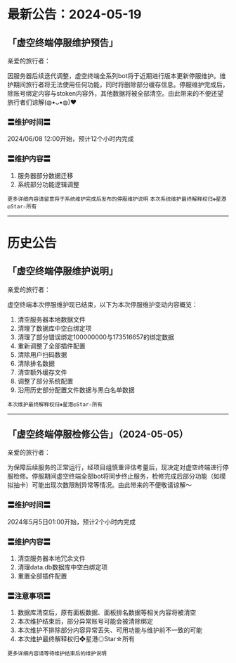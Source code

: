 # 最新公告：2024-05-19

## 「虚空终端停服维护预告」

亲爱的旅行者：

因服务器后续迭代调整，虚空终端全系列bot将于近期进行版本更新停服维护。维护期间旅行者将无法使用任何功能，同时将删除部分缓存信息。停服维护完成后，除账号绑定内容与stoken内容外，其他数据将被全部清空。由此带来的不便还望旅行者们谅解(◍•ᴗ•◍)❤

### 〓维护时间〓

2024/06/08 12:00开始，预计12个小时内完成

### 〓维护内容〓

1. 服务器部分数据迁移
2. 系统部分功能逻辑调整

`更多详细内容请留意将于系统维护完成后发布的停服维护说明`
`本次系统维护最终解释权归❖星港◎Star☆所有`

---

# 历史公告

## 「虚空终端停服维护说明」

亲爱的旅行者：

虚空终端本次停服维护现已结束，以下为本次停服维护变动内容概览：

1. 清空服务器本地数据文件
2. 清理了数据库中空白绑定项
3. 清理了部分错误绑定100000000与173516657的绑定数据
4. 重新调整了全部插件配置
5. 清除用户扫码数据
6. 清除排名数据
7. 清空额外缓存文件
8. 调整了部分系统配置
9. 沿用历史部分配置文件数据与黑白名单数据

`本次维护最终解释权归❖星港◎Star☆所有`

---

## 「虚空终端停服检修公告」（2024-05-05）

亲爱的旅行者：

为保障后续服务的正常运行，经项目组慎重评估考量后，现决定对虚空终端进行停服检修。停服期间虚空终端全部bot将同步终止服务，检修完成后部分功能（如模拟抽卡）可能出现次数限制异常等情况。由此带来的不便敬请谅解～

### 〓维护时间〓

2024年5月5日01:00开始，预计2个小时内完成

### 〓维护内容〓

1. 清空服务器本地冗余文件
2. 清理data.db数据库中空白绑定项
3. 重置全部插件配置

### 〓注意事项〓

1. 数据库清空后，原有面板数据、面板排名数据等相关内容将被清空
2. 本次维护结束后，部分异常账号可能会被清除绑定
3. 本次维护不排除部分内容异常丢失、可用功能与维护前不一致的可能
4. 本次维护最终解释权归❖星港◎Star☆所有

`更多详细内容请等待维护结束后的维护说明`
